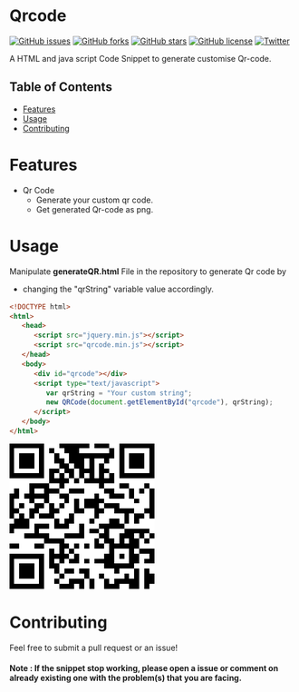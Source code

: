 Qrcode
======

[![GitHub issues](https://img.shields.io/github/issues/ta-verma/qrcode.svg)](https://github.com/ta-verma/qrcode/issues)
[![GitHub forks](https://img.shields.io/github/forks/ta-verma/qrcode.svg)](https://github.com/ta-verma/qrcode/network)
[![GitHub stars](https://img.shields.io/github/stars/ta-verma/qrcode.svg)](https://github.com/ta-verma/qrcode/stargazers)
[![GitHub license](https://img.shields.io/github/license/ta-verma/qrcode.svg)](https://github.com/ta-verma/qrcode/blob/master/License.md)
[![Twitter](https://img.shields.io/twitter/url/https/github.com/ta-verma/qrcode.svg?label=qrcode&style=social)](https://twitter.com/intent/tweet?text=qrcode:&url=https%3A%2F%2Fgithub.com%2Fta-verma%2FQrcode)

A HTML and java script Code Snippet to generate customise Qr-code.


## Table of Contents

* [Features](#features)
* [Usage](#api-usage)
* [Contributing](#contributing)

# Features

* Qr Code
  * Generate your custom qr code.
  * Get generated Qr-code as png.

# Usage

Manipulate **generateQR.html** File in the repository to generate Qr code by

* changing the "qrString" variable value accordingly.

~~~html
<!DOCTYPE html>
<html>
   <head>
      <script src="jquery.min.js"></script>
      <script src="qrcode.min.js"></script>
   </head>
   <body>
      <div id="qrcode"></div>
      <script type="text/javascript">
         var qrString = "Your custom string";
         new QRCode(document.getElementById("qrcode"), qrString);
      </script>
   </body>
</html>
~~~

![alt text](https://raw.githubusercontent.com/ta-verma/qrcode/master/qr%20code.png)



# Contributing

Feel free to submit a pull request or an issue!


#### Note : If the snippet stop working, please open a issue or comment on already existing one with the problem(s) that you are facing. 
